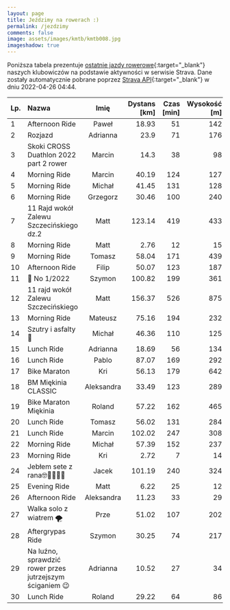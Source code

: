 ```yaml
---
layout: page
title: Jeździmy na rowerach :)
permalink: /jezdzimy
comments: false
image: assets/images/kmtb/kmtb008.jpg
imageshadow: true
---
```


Poniższa tabela prezentuje [ostatnie jazdy rowerowe](https://www.strava.com/clubs/336381){:target="_blank"} naszych klubowiczów na podstawie aktywności w serwisie Strava. Dane zostały automatycznie pobrane poprzez [Strava API](https://developers.strava.com/docs/reference/#api-Clubs-getClubActivitiesById){:target="_blank"} w dniu 2022-04-26 04:44.

Lp. | Nazwa | Imię | Dystans [km] | Czas [min] | Wysokość [m]
:--- | :--- | :---: | ---: | ---: | ---:
1|Afternoon Ride|Paweł|18.93|51|142
2|Rozjazd |Adrianna|23.9|71|176
3|Skoki CROSS Duathlon 2022 part 2 rower|Marcin|14.3|38|98
4|Morning Ride|Marcin|40.19|124|127
5|Morning Ride|Michał|41.45|131|128
6|Morning Ride|Grzegorz|30.46|100|240
7|11 Rajd wokół Zalewu Szczecińskiego dz.2|Matt|123.14|419|433
8|Morning Ride|Matt|2.76|12|15
9|Morning Ride|Tomasz|58.04|171|439
10|Afternoon Ride|Filip|50.07|123|187
11|💯 No 1/2022|Szymon|100.82|199|361
12|11 rajd wokół Zalewu Szczecińskiego  |Matt|156.37|526|875
13|Morning Ride|Mateusz|75.16|194|232
14|Szutry i asfalty 💨|Michał|46.36|110|125
15|Lunch Ride|Adrianna|18.69|56|134
16|Lunch Ride|Pablo|87.07|169|292
17|Bike Maraton |Kri|56.13|179|642
18|BM Miękinia CLASSIC |Aleksandra|33.49|123|289
19|Bike Maraton Miękinia|Roland|57.22|162|465
20|Lunch Ride|Tomasz|56.02|131|284
21|Lunch Ride|Marcin|102.02|247|308
22|Morning Ride|Michał|57.39|152|237
23|Morning Ride|Kri|2.72|7|14
24|Jebłem sete z rana🤓🥸😎🤸‍♂️|Jacek|101.19|240|324
25|Evening Ride|Matt|6.22|25|12
26|Afternoon Ride|Aleksandra|11.23|33|29
27|Walka solo z wiatrem 🌪|Prze|51.02|107|202
28|Aftergrypas Ride|Szymon|30.25|74|217
29|Na luźno, sprawdzić rower przes jutrzejszym ściganiem 😉|Adrianna|10.52|27|34
30|Lunch Ride|Roland|29.22|64|86
